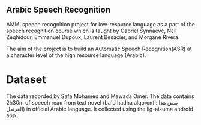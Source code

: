 ## Arabic Speech Recognition 
AMMI speech recognition project for low-resource language as a part of the speech recognition course 
which is taught by Gabriel Synnaeve, Neil Zeghidour, Emmanuel Dupoux, Laurent Besacier, and Morgane Rivera.

The aim of the project is to build an Automatic Speech Recognition(ASR) at a character
level of the high resource language (Arabic).

# Dataset 
The data recorded by Safa Mohamed and Mawada Omer. The data contains 2h30m of speech read from text novel (ba'd hadha alqoronfl: بعض هذا القرنفل) in official Arabic language. It collected using the lig-aikuma android app.
